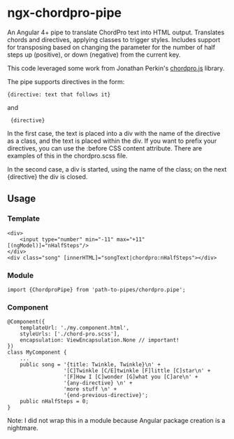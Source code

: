 # ngx-chordpro-pipe
An Angular 4+ pipe to translate ChordPro text into HTML output.  Translates chords and 
directives, applying classes to trigger styles.  Includes support for transposing based
on changing the parameter for the number of half steps up (positive), or down (negative) from
the current key.

This code leveraged some work from Jonathan Perkin's 
<a href="https://github.com/jperkin/chordpro.js">chordpro.js</a> library.

The pipe supports directives in the form:
    
    {directive: text that follows it}
    
and 
     
     {directive}
     
     
In the first case, the text is placed into a div with the name of the directive as a class, and the text is
placed within the div.  If you want to prefix your directives, you can use the :before CSS content attribute.
There are examples of this in the chordpro.scss file.

In the second case, a div is started, using the name of the class; on the next 
{directive} the div is closed.  

## Usage
### Template
```
<div>    
    <input type="number" min="-11" max="+11" [(ngModel)]="nHalfSteps"/>
</div>
<div class="song" [innerHTML]="songText|chordpro:nHalfSteps"></div>
```

### Module
``
import {ChordproPipe} from 'path-to-pipes/chordpro.pipe';
``
### Component
```
@Component({
    templateUrl: './my.component.html',
    styleUrls: ['./chord-pro.scss'],
    encapsulation: ViewEncapsulation.None // important!
})
class MyComponent {
    ...
    public song = '{title: Twinkle, Twinkle}\n' +
                  '[C]Twinkle [C/E]twinkle [F]little [C]star\n' +
                  '[F]How I [C]wonder [G]what you [C]are\n' +
                  '{any-directive} \n' +
                  'more stuff \n' +
                  '{end-previous-directive}';
    public nHalfSteps = 0;
}
```

Note: I did not wrap this in a module because Angular package creation is a nightmare.
